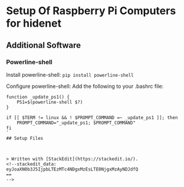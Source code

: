 # Setup Of Raspberry Pi Computers for hidenet

## Additional Software

### Powerline-shell

Install powerline-shell:
`pip install powerline-shell`

Configure powerline-shell:
Add the following to your .bashrc file:
```
function _update_ps1() {
    PS1=$(powerline-shell $?)
}

if [[ $TERM != linux && ! $PROMPT_COMMAND =~ _update_ps1 ]]; then
    PROMPT_COMMAND="_update_ps1; $PROMPT_COMMAND"
fi
`
## Setup Files



> Written with [StackEdit](https://stackedit.io/).
<!--stackedit_data:
eyJoaXN0b3J5IjpbLTEzMTc4NDgxMzEsLTE0NjgxMzAyNDJdfQ
==
-->
